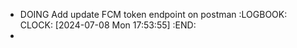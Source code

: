 - DOING Add update FCM token endpoint on postman
  :LOGBOOK:
  CLOCK: [2024-07-08 Mon 17:53:55]
  :END:
-